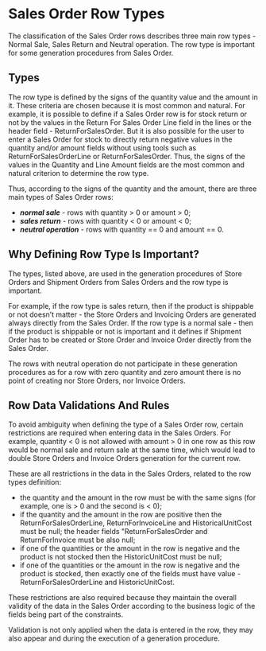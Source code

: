 # Sales Order Row Types

The classification of the Sales Order rows describes three main row types - Normal Sale, Sales Return and Neutral operation. The row type is important for some generation procedures from Sales Order.

## Types

The row type is defined by the signs of the quantity value and the amount in it. These criteria are chosen because it is most common and natural. For example, it is possible to define if a Sales Order row is for stock return or not by the values in the Return For Sales Order Line field in the lines or the header field - ReturnForSalesOrder. But it is also possible for the user to enter a Sales Order for stock to directly return negative values in the quantity and/or amount fields without using tools such as ReturnForSalesOrderLine or ReturnForSalesOrder. Thus, the signs of the values in the Quantity and Line Amount fields are the most common and natural criterion to determine the row type.
 
Thus, according to the signs of the quantity and the amount, there are three main types of Sales Order rows:
 
- ***normal sale*** - rows with quantity > 0 or amount > 0;
- ***sales return*** - rows with quantity < 0 or amount < 0;
- ***neutral operation*** - rows with quantity == 0 and amount == 0.

## Why Defining Row Type Is Important?

The types, listed above, are used in the generation procedures of Store Orders and Shipment Orders from Sales Orders and the row type is important.
 
For example, if the row type is sales return, then if the product is shippable or not doesn’t matter - the Store Orders and Invoicing Orders are generated always directly from the Sales Order. If the row type is a normal sale - then if the product is shippable or not is important and it defines if Shipment Order has to be created or Store Order and Invoice Order directly from the Sales Order.
 
The rows with neutral operation do not participate in these generation procedures as for a row with zero quantity and zero amount there is no point of creating nor Store Orders, nor Invoice Orders.
 
## Row Data Validations And Rules

To avoid ambiguity when defining the type of a Sales Order row, certain restrictions are required when entering data in the Sales Orders. For example, quantity < 0 is not allowed with amount > 0 in one row as this row would be normal sale and return sale at the same time, which would lead to double Store Orders and Invoice Orders generation for the current row.
 
These are all restrictions in the data in the Sales Orders, related to the row types definition:
 
- the quantity and the amount in the row must be with the same signs (for example, one is > 0 and the second is < 0);
- if the quantity and the amount in the row are positive then the ReturnForSalesOrderLine, ReturnForInvoiceLine and HistoricalUnitCost must be null; the header fields "ReturnForSalesOrder and ReturnForInvoice must be also null;
- if one of the quantities or the amount in the row is negative and the product is not stocked then the HistoricUnitCost must be null;
- if one of the quantities or the amount in the row is negative and the product is stocked, then exactly one of the fields must have value - ReturnForSalesOrderLine and HistoricUnitCost.

These restrictions are also required because they maintain the overall validity of the data in the Sales Order according to the business logic of the fields being part of the constraints.
 
Validation is not only applied when the data is entered in the row, they may also appear and during the execution of a generation procedure.

